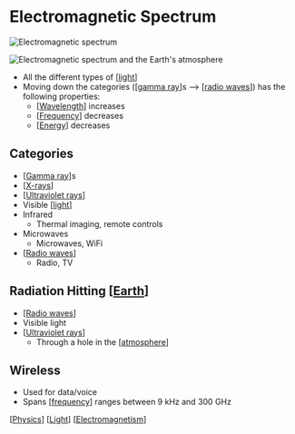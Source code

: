 # Electromagnetic Spectrum

![Electromagnetic spectrum](/assets/second-brain/2020-10-05-10-09-49.png)

![Electromagnetic spectrum and the Earth's atmosphere](/assets/second-brain/2020-10-05-13-33-30.png)

- All the different types of [[light]]
- Moving down the categories ([[gamma ray]]s --> [[radio waves]]) has the following properties:
  - [[Wavelength]] increases
  - [[Frequency]] decreases
  - [[Energy]] decreases

## Categories

- [[Gamma ray]]s
- [[X-rays]]
- [[Ultraviolet rays]]
- Visible [[light]]
- Infrared
  - Thermal imaging, remote controls
- Microwaves
  - Microwaves, WiFi
- [[Radio waves]]
  - Radio, TV

## Radiation Hitting [[Earth]]

- [[Radio waves]]
- Visible light
- [[Ultraviolet rays]]
  - Through a hole in the [[atmosphere]]

## Wireless

- Used for data/voice
- Spans [[frequency]] ranges between 9 kHz and 300 GHz

[[Physics]] [[Light]] [[Electromagnetism]]

[//begin]: # "Autogenerated link references for markdown compatibility"
[light]: light "Light"
[gamma ray]: gamma-ray "Gamma Ray"
[Wavelength]: wavelength "Wavelength"
[Energy]: energy "Energy"
[Gamma ray]: gamma-ray "Gamma Ray"
[X-rays]: x-rays "X-Rays"
[Ultraviolet rays]: ultraviolet-rays "Ultraviolet Rays"
[light]: light "Light"
[Radio waves]: radio-waves "Radio Waves"
[Earth]: earth "Earth 🜨"
[Radio waves]: radio-waves "Radio Waves"
[Ultraviolet rays]: ultraviolet-rays "Ultraviolet Rays"
[atmosphere]: atmosphere "Atmosphere"
[frequency]: frequency "Frequency"
[Physics]: physics "Physics"
[Light]: light "Light"
[Electromagnetism]: electromagnetism "Electromagnetism"
[//end]: # "Autogenerated link references"